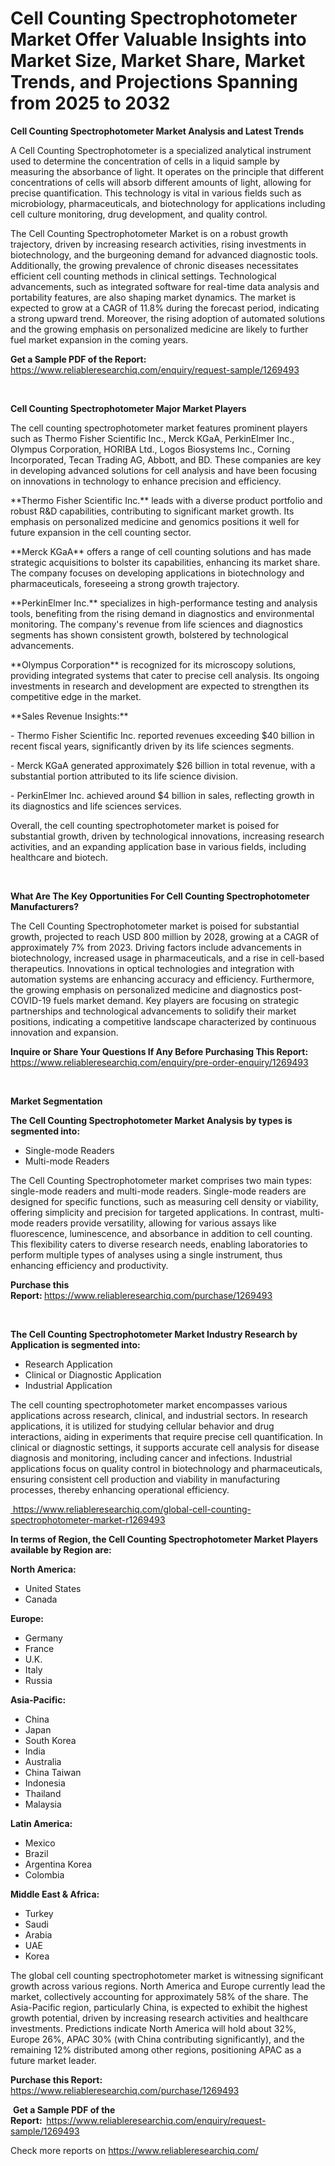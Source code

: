<p><h1>Cell Counting Spectrophotometer Market Offer Valuable Insights into Market Size, Market Share, Market Trends, and Projections Spanning from 2025 to 2032</h1></p><p><strong>Cell Counting Spectrophotometer Market Analysis and Latest Trends</strong></p>
<p><p>A Cell Counting Spectrophotometer is a specialized analytical instrument used to determine the concentration of cells in a liquid sample by measuring the absorbance of light. It operates on the principle that different concentrations of cells will absorb different amounts of light, allowing for precise quantification. This technology is vital in various fields such as microbiology, pharmaceuticals, and biotechnology for applications including cell culture monitoring, drug development, and quality control.</p><p>The Cell Counting Spectrophotometer Market is on a robust growth trajectory, driven by increasing research activities, rising investments in biotechnology, and the burgeoning demand for advanced diagnostic tools. Additionally, the growing prevalence of chronic diseases necessitates efficient cell counting methods in clinical settings. Technological advancements, such as integrated software for real-time data analysis and portability features, are also shaping market dynamics. The market is expected to grow at a CAGR of 11.8% during the forecast period, indicating a strong upward trend. Moreover, the rising adoption of automated solutions and the growing emphasis on personalized medicine are likely to further fuel market expansion in the coming years.</p></p>
<p><strong>Get a Sample PDF of the Report:&nbsp;</strong> <a href="https://www.reliableresearchiq.com/enquiry/request-sample/1269493?utm_campaign=3180&utm_medium=2&utm_source=Github&utm_content=ia&utm_term=24032025&utm_id=cell-counting-spectrophotometer">https://www.reliableresearchiq.com/enquiry/request-sample/1269493</a></p>
<p>&nbsp;</p>
<p><strong>Cell Counting Spectrophotometer Major Market Players</strong></p>
<p><p>The cell counting spectrophotometer market features prominent players such as Thermo Fisher Scientific Inc., Merck KGaA, PerkinElmer Inc., Olympus Corporation, HORIBA Ltd., Logos Biosystems Inc., Corning Incorporated, Tecan Trading AG, Abbott, and BD. These companies are key in developing advanced solutions for cell analysis and have been focusing on innovations in technology to enhance precision and efficiency.</p><p>**Thermo Fisher Scientific Inc.** leads with a diverse product portfolio and robust R&D capabilities, contributing to significant market growth. Its emphasis on personalized medicine and genomics positions it well for future expansion in the cell counting sector.</p><p>**Merck KGaA** offers a range of cell counting solutions and has made strategic acquisitions to bolster its capabilities, enhancing its market share. The company focuses on developing applications in biotechnology and pharmaceuticals, foreseeing a strong growth trajectory.</p><p>**PerkinElmer Inc.** specializes in high-performance testing and analysis tools, benefiting from the rising demand in diagnostics and environmental monitoring. The company's revenue from life sciences and diagnostics segments has shown consistent growth, bolstered by technological advancements.</p><p>**Olympus Corporation** is recognized for its microscopy solutions, providing integrated systems that cater to precise cell analysis. Its ongoing investments in research and development are expected to strengthen its competitive edge in the market.</p><p>**Sales Revenue Insights:** </p><p>- Thermo Fisher Scientific Inc. reported revenues exceeding $40 billion in recent fiscal years, significantly driven by its life sciences segments.</p><p>- Merck KGaA generated approximately $26 billion in total revenue, with a substantial portion attributed to its life science division.</p><p>- PerkinElmer Inc. achieved around $4 billion in sales, reflecting growth in its diagnostics and life sciences services.</p><p>Overall, the cell counting spectrophotometer market is poised for substantial growth, driven by technological innovations, increasing research activities, and an expanding application base in various fields, including healthcare and biotech.</p></p>
<p>&nbsp;</p>
<p><strong>What Are The Key Opportunities For Cell Counting Spectrophotometer Manufacturers?</strong></p>
<p><p>The Cell Counting Spectrophotometer market is poised for substantial growth, projected to reach USD 800 million by 2028, growing at a CAGR of approximately 7% from 2023. Driving factors include advancements in biotechnology, increased usage in pharmaceuticals, and a rise in cell-based therapeutics. Innovations in optical technologies and integration with automation systems are enhancing accuracy and efficiency. Furthermore, the growing emphasis on personalized medicine and diagnostics post-COVID-19 fuels market demand. Key players are focusing on strategic partnerships and technological advancements to solidify their market positions, indicating a competitive landscape characterized by continuous innovation and expansion.</p></p>
<p><strong>Inquire or Share Your Questions If Any Before Purchasing This Report:</strong> <a href="https://www.reliableresearchiq.com/enquiry/pre-order-enquiry/1269493?utm_campaign=3180&utm_medium=2&utm_source=Github&utm_content=ia&utm_term=24032025&utm_id=cell-counting-spectrophotometer">https://www.reliableresearchiq.com/enquiry/pre-order-enquiry/1269493</a></p>
<p>&nbsp;</p>
<p><strong>Market Segmentation</strong></p>
<p><strong>The Cell Counting Spectrophotometer Market Analysis by types is segmented into:</strong></p>
<p><ul><li>Single-mode Readers</li><li>Multi-mode Readers</li></ul></p>
<p><p>The Cell Counting Spectrophotometer market comprises two main types: single-mode readers and multi-mode readers. Single-mode readers are designed for specific functions, such as measuring cell density or viability, offering simplicity and precision for targeted applications. In contrast, multi-mode readers provide versatility, allowing for various assays like fluorescence, luminescence, and absorbance in addition to cell counting. This flexibility caters to diverse research needs, enabling laboratories to perform multiple types of analyses using a single instrument, thus enhancing efficiency and productivity.</p></p>
<p><strong>Purchase this Report:&nbsp;</strong><a href="https://www.reliableresearchiq.com/purchase/1269493?utm_campaign=3180&utm_medium=2&utm_source=Github&utm_content=ia&utm_term=24032025&utm_id=cell-counting-spectrophotometer">https://www.reliableresearchiq.com/purchase/1269493</a></p>
<p>&nbsp;</p>
<p><strong>The Cell Counting Spectrophotometer Market Industry Research by Application is segmented into:</strong></p>
<p><ul><li>Research Application</li><li>Clinical or Diagnostic Application</li><li>Industrial Application</li></ul></p>
<p><p>The cell counting spectrophotometer market encompasses various applications across research, clinical, and industrial sectors. In research applications, it is utilized for studying cellular behavior and drug interactions, aiding in experiments that require precise cell quantification. In clinical or diagnostic settings, it supports accurate cell analysis for disease diagnosis and monitoring, including cancer and infections. Industrial applications focus on quality control in biotechnology and pharmaceuticals, ensuring consistent cell production and viability in manufacturing processes, thereby enhancing operational efficiency.</p></p>
<p><a href="https://www.reliableresearchiq.com/global-cell-counting-spectrophotometer-market-r1269493?utm_campaign=3180&utm_medium=2&utm_source=Github&utm_content=ia&utm_term=24032025&utm_id=cell-counting-spectrophotometer">&nbsp;https://www.reliableresearchiq.com/global-cell-counting-spectrophotometer-market-r1269493</a></p>
<p><strong>In terms of Region, the Cell Counting Spectrophotometer Market Players available by Region are:</strong></p>
<p>
    <p> <strong> North America: </strong>
        <ul>
            <li>United States</li>
            <li>Canada</li>
        </ul>
        </p> 
    <p> <strong> Europe: </strong>
        <ul>
            <li>Germany</li>
            <li>France</li>
            <li>U.K.</li>
            <li>Italy</li>
            <li>Russia</li>
        </ul>
        </p> 
    <p> <strong> Asia-Pacific: </strong>
        <ul>
            <li>China</li>
            <li>Japan</li>
            <li>South Korea</li>
            <li>India</li>
            <li>Australia</li>
            <li>China Taiwan</li>
            <li>Indonesia</li>
            <li>Thailand</li>
            <li>Malaysia</li>
        </ul>
        </p> 
    <p> <strong> Latin America: </strong>
        <ul>
            <li>Mexico</li>
            <li>Brazil</li>
            <li>Argentina Korea</li>
            <li>Colombia</li>
        </ul>
        </p> 
    <p> <strong> Middle East & Africa: </strong>
        <ul>
            <li>Turkey</li>
            <li>Saudi</li>
            <li>Arabia</li>
            <li>UAE</li>
            <li>Korea</li>
        </ul>
    </p>
    </p>
<p><p>The global cell counting spectrophotometer market is witnessing significant growth across various regions. North America and Europe currently lead the market, collectively accounting for approximately 58% of the share. The Asia-Pacific region, particularly China, is expected to exhibit the highest growth potential, driven by increasing research activities and healthcare investments. Predictions indicate North America will hold about 32%, Europe 26%, APAC 30% (with China contributing significantly), and the remaining 12% distributed among other regions, positioning APAC as a future market leader.</p></p>
<p><strong>Purchase this Report: </strong><a href="https://www.reliableresearchiq.com/purchase/1269493?utm_campaign=3180&utm_medium=2&utm_source=Github&utm_content=ia&utm_term=24032025&utm_id=cell-counting-spectrophotometer">https://www.reliableresearchiq.com/purchase/1269493</a></p>
<p>&nbsp;<strong>Get a Sample PDF of the Report:&nbsp;&nbsp;</strong><a href="https://www.reliableresearchiq.com/enquiry/request-sample/1269493?utm_campaign=3180&utm_medium=2&utm_source=Github&utm_content=ia&utm_term=24032025&utm_id=cell-counting-spectrophotometer">https://www.reliableresearchiq.com/enquiry/request-sample/1269493</a></p>
<p><strong></strong></p>
<p>Check more reports on <a href="https://www.reliableresearchiq.com/?utm_campaign=3180&utm_medium=2&utm_source=Github&utm_content=ia&utm_term=24032025&utm_id=cell-counting-spectrophotometer">https://www.reliableresearchiq.com/</a></p>